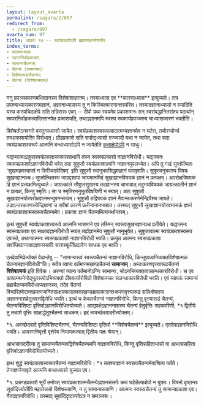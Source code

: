 ```yaml
---
layout: layout_avarta
permalink: /sagara/2/097
redirect_from:
  - /sagara/097
avarta_num: 97
title: आवर्तः ९७ -- स्वयंप्रकाशेऽपि ब्रह्मण्यज्ञानोपपत्तिः
index_terms:
- कारणाध्यासः
- स्वपरनिर्वाहकत्वम्
- सामान्यचैतन्यम्
- चैतन्यं (सामान्यम्)
- विशेषात्मकचैतन्यम्
- चैतन्यं (विशेषात्मकम्)
---
```


<div class="footnote" markdown="1">
ननु प्रपञ्चकारणमधिष्ठानस्य विशेषांशाज्ञानम्।
तस्याध्यास एव **कारणाध्यास** इत्युच्यते।
तत्र प्रपश्चाध्यासकारणमज्ञानं, अज्ञानाध्यासस्य तु न किञ्चित्कारणान्तरमस्ति।
तस्मादज्ञानाध्यासो न स्यादिति यस्य कस्यचिदाक्षेपे सति तन्निरासः एवम् -- दीपो यथा स्वयमेव प्रकाशमानः सन् स्वसंबद्धानितरांश्च पदार्थान् स्वपरनिर्वाहकत्वादितरानपेक्ष प्रकाशयति, तथाऽज्ञानमपि स्वस्य स्वकार्यप्रपञ्चस्य चाध्यासकारणं भवतीति।
</div>

विशेषतोऽनवगते
वस्तुन्यध्यासो जायेत।
स्वयंप्रकाशस्वरूपत्वादात्मन्यज्ञानमेव न घटेत, तयोरन्योन्यं तमःप्रकाशयोरिव विरोधात्।
प्रौढप्रकाशे सति सर्पाद्यध्यासो रज्ज्वादौ
यथा न जायेत, तथा सदा स्वयंप्रकाशस्वरूपे आत्मनि बन्धाध्यासोऽपि न
जायेतेति [कृताक्षेपोऽपि](/sagara/2/072) न साधुः।

यद्यप्यात्माऽलुप्तस्वयंप्रकाशस्वरूपस्तथापि तस्य स्वरूपप्रकाशो नाज्ञानविरोधी।
यद्यात्मनः स्वरूपप्रकाशोऽज्ञानविरोधी भवेत् तदा सुषुप्तौ स्वयंप्रकाशात्मनि नाज्ञानमुपलभ्येत।
अपि तु गाढं सुप्तोत्थितः 'सुखमहमस्वाप्सं न
किञ्चिदवेदिषम्' इति सुषुप्तौ स्वानुभवसिद्धमज्ञानं परामृशति।
सुषुप्त्यनुभवस्य विषयः सुखमज्ञानञ्च।
सुप्तोत्थितस्य जाग्रद्दशायां जायमानमिदं सुखाज्ञानविषयकं
ज्ञानं न प्रत्यक्षम्।
अपरोक्षविषयकं हि ज्ञानं प्रत्यक्षमित्युच्यते।
जाग्रत्काले सौषुप्तसुखस्य तदज्ञानस्य चाभावात् तदुभयविषयकं जाग्रत्कालीनं ज्ञानं न प्रत्यक्षं,
किन्तु स्मृतिः।
सा च स्मृतिरननुभूतविषयिणी न स्यात्।
अतः सुषुप्तौ सुखाज्ञानयोरपरोक्षज्ञानमभ्युपगन्तव्यम्।
सुषुप्तौ तद्विषयकं ज्ञानं नैवान्तःकरणेनेन्द्रियैश्च जायते।
तदाऽन्तरकरणस्येन्द्रियाणां च सर्वेषां कारणे प्रलीनानामभाबात।
तस्मात् सुषुप्तौ सुखाज्ञानयोरवभासकं ज्ञानं स्वयंप्रकाशात्मस्वरूपचैतन्यमेव।
प्रकाशः ज्ञानं चैतन्यमित्यनर्थान्तरम्।

इत्थं सुषुप्तौ स्वयंप्राकाशस्वरूपे आत्मनि भासमाने एव तस्मिन्
स्वरूपसुखमज्ञानञ्च प्रतीयेते।
यद्यात्मनः स्वरूपप्रकाश एव साक्षादज्ञानविरोधी
स्यात् तर्ह्यज्ञानमेव सुषुप्तौ नानुभूयेत।
सुषुप्तावात्मा स्वयंप्रकाशस्वरूप एवास्ते,
तथाप्यात्मनः स्वरूपप्रकाशो नाज्ञानविरोधी भवति।
प्रत्युत आत्मनः स्वरूपप्रकाशः सर्वाधिष्ठानत्वादज्ञानस्यापि सत्तास्फूर्तिप्रदत्वेन साधक एव भवति।

एतदेवाभिप्रेत्योक्तं वेदान्तेषु -- "सामान्यरूपं स्वरूपचैतन्यं नाज्ञानविरोधि,
किन्तूपाध्यभिव्यक्तविशेषात्मकं चैतन्यमज्ञानविरोधी"ति।
सर्वत्र व्याप्य वर्तमानमखण्डचैतन्यं **सामान्यम्**।
अन्तःकरणवृत्त्यारूढचैतन्यं **विशेषात्मकं** इति
विवेकः।
अरण्यां व्याप्य वर्तमानोऽग्निः सामान्यः, सोऽनभिव्यक्तत्वान्नान्धकारविरोधी।
स एव काष्ठमथनेनोद्भूतरूपोऽभिव्यक्तो दीपवर्त्यारोपितो
विशेषात्मकः सन्नन्धाकारविरोधी भवति।
एवं व्यापकं सामान्यं ब्रह्मचैतन्यमविरोध्यप्यज्ञानस्य, तदेव चैतन्यं विचारितवेदान्तप्रमाणजनितसाक्षात्कारात्मकाखण्डब्रह्माकारान्तःकरणवृत्त्यारूढं सन्निःशेषतया अज्ञाननाशहेतुत्वात्तद्विरोधि भवति।
इत्थं च केवलचैतन्यं नाज्ञानविरोधि, किन्तु वृत्त्यारूढं चैतन्यं, चैतन्यविशिष्टा वृत्तिर्वाऽज्ञानविरोधितयोच्यते।
आद्यपक्षेऽज्ञाननाशस्य चैतन्यं
हेतुर्वृत्तिः सहकारिणी; *१ द्वितीये तु तन्नाशे वृत्तिः साक्षाद्धेतुश्चैतन्यं साधकम्।
इदं त्ववच्छेदवादरीत्योक्तम्।

<div class="footnote" markdown="1">
*१. अवच्छेदवादे वृत्तिविशिष्टचैतन्यं, चैतन्यविशिष्टा वृत्तिर्वा **विशेषचैतन्यं** इत्युच्यते।
एतदेवाज्ञानविरोधि भवति।
आवरणनिवृत्तौ वृत्तेरेव नियामकत्वात् द्वितीयः पक्षः श्रेयान्।
</div>

आभासवादरीत्या तु सामान्यचैतन्यवद्विशेषचैतन्यमपि नाज्ञानविरोधि, किन्तु वृत्तिसहिताभासो वा आभाससहिता वृत्तिर्वाऽज्ञानविरोघितयोच्यते।

इत्थं शुद्धं स्वयंप्रकाशस्वरूपचैतन्यं नाज्ञानविरोधि।
*१ ततश्चाज्ञानं स्वरूपचैतन्यमेवाश्रित्य वर्तते।
तेनाज्ञानेनावृते आत्मनि बन्धाध्यासो युज्यत एव।

<div class="footnote" markdown="1">
*१. प्रचण्डप्रकाशे सूर्ये तमोवत् स्वयंप्रकाशात्मचैतन्येऽज्ञानसंसर्गः कथं घटेतेत्याक्षेपो
न युक्तः।
विषमो दृष्टान्तः सूर्यादिज्योतींषि महातेजसो विशेषरूपाणि, न तु सामान्यरूपाणि।
आत्मनः स्वरूपचैतन्यं तु सामान्यप्रकाश एव।
नैतदज्ञानविरोधि।
तस्मात् सूर्यादिदृष्टान्तोऽत्र न समञ्जसः।
</div>






